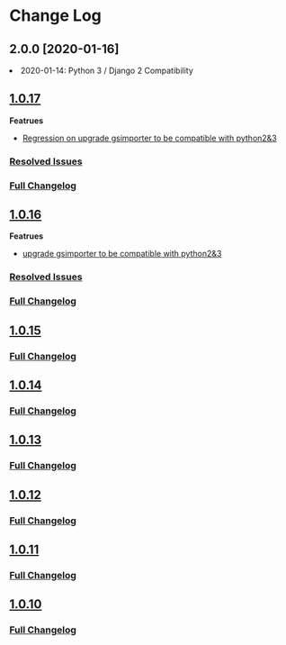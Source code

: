 # Change Log

## 2.0.0 [2020-01-16]
<li> 2020-01-14: Python 3 / Django 2 Compatibility</li>

## [1.0.17](https://github.com/GeoNode/gsimporter/releases/tag/1.0.17)

**Featrues**

 - [Regression on upgrade gsimporter to be compatible with python2&3](https://github.com/GeoNode/gsimporter/pull/10)

### [Resolved Issues](https://github.com/GeoNode/gsimporter/pulls?q=is%3Apr+is%3Aclosed+milestone%3A1.0.17)

### [Full Changelog](https://github.com/GeoNode/gsimporter/compare/1.0.16...be2d7e1c4a07045d58dc8551fb1112b476f88027)

## [1.0.16](https://github.com/GeoNode/gsimporter/releases/tag/1.0.16)

**Featrues**

 - [upgrade gsimporter to be compatible with python2&3](https://github.com/GeoNode/gsimporter/pull/9)

### [Resolved Issues](https://github.com/GeoNode/gsimporter/pulls?q=is%3Apr+is%3Aclosed+milestone%3A1.0.16)

### [Full Changelog](https://github.com/GeoNode/gsimporter/compare/1.0.15...3cdd8771babe2ee301dd4c129414d7192283411e)

## [1.0.15](https://github.com/GeoNode/gsimporter/releases/tag/1.0.15)

### [Full Changelog](https://github.com/GeoNode/gsimporter/compare/1.0.14...6a39628aa645b32eea6cc75196d6f0f589b379c6)

## [1.0.14](https://github.com/GeoNode/gsimporter/releases/tag/1.0.14)

### [Full Changelog](https://github.com/GeoNode/gsimporter/compare/1.0.13...cd7d4f8536c54eab627e61b5a470e14e5ea24ecd)

## [1.0.13](https://github.com/GeoNode/gsimporter/releases/tag/1.0.13)

### [Full Changelog](https://github.com/GeoNode/gsimporter/issues?q=is%3Aissue+is%3Aclosed+milestone%3A1.0.13)

## [1.0.12](https://github.com/GeoNode/gsimporter/releases/tag/1.0.12)

### [Full Changelog](https://github.com/GeoNode/gsimporter/compare/1.0.12...gn-gsimporter)

## [1.0.11](https://github.com/GeoNode/gsimporter/releases/tag/1.0.11)

### [Full Changelog](https://github.com/GeoNode/gsimporter/compare/1.0.11...gn-gsimporter)

## [1.0.10](https://github.com/GeoNode/gsimporter/releases/tag/1.0.10)

### [Full Changelog](https://github.com/GeoNode/gsimporter/compare/1.0.10...gn-gsimporter)